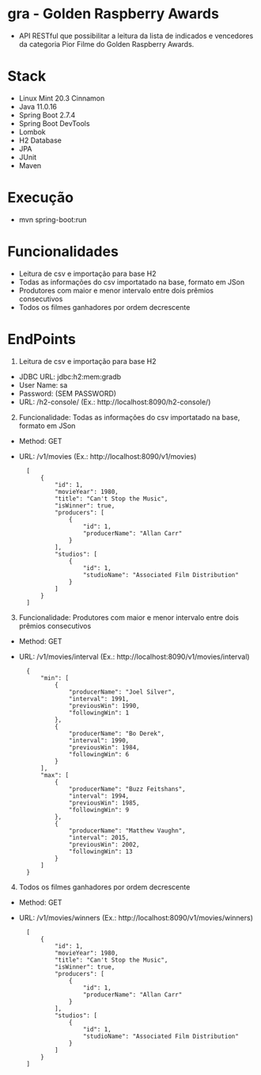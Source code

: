 # gra - Golden Raspberry Awards
- API RESTful que possibilitar a leitura da lista de indicados e vencedores da categoria Pior Filme do Golden Raspberry Awards.

# Stack
- Linux Mint 20.3 Cinnamon
- Java 11.0.16
- Spring Boot 2.7.4
- Spring Boot DevTools
- Lombok
- H2 Database
- JPA
- JUnit
- Maven

# Execução
- mvn spring-boot:run

# Funcionalidades
- Leitura de csv e importação para base H2
- Todas as informações do csv importatado na base, formato em JSon
- Produtores com maior e menor intervalo entre dois prêmios consecutivos
- Todos os filmes ganhadores por ordem decrescente

# EndPoints
1. Leitura de csv e importação para base H2
- JDBC URL: jdbc:h2:mem:gradb
- User Name: sa
- Password: (SEM PASSWORD)
- URL: /h2-console/ (Ex.: http://localhost:8090/h2-console/)

2. Funcionalidade: Todas as informações do csv importatado na base, formato em JSon
- Method: GET
- URL: /v1/movies (Ex.: http://localhost:8090/v1/movies)

        [
            {
                "id": 1,
                "movieYear": 1980,
                "title": "Can't Stop the Music",
                "isWinner": true,
                "producers": [
                    {
                        "id": 1,
                        "producerName": "Allan Carr"
                    }
                ],
                "studios": [
                    {
                        "id": 1,
                        "studioName": "Associated Film Distribution"
                    }
                ]
            }
        ]

3. Funcionalidade: Produtores com maior e menor intervalo entre dois prêmios consecutivos
- Method: GET
- URL: /v1/movies/interval (Ex.: http://localhost:8090/v1/movies/interval)

        {
            "min": [
                {
                    "producerName": "Joel Silver",
                    "interval": 1991,
                    "previousWin": 1990,
                    "followingWin": 1
                },
                {
                    "producerName": "Bo Derek",
                    "interval": 1990,
                    "previousWin": 1984,
                    "followingWin": 6
                }
            ],
            "max": [
                {
                    "producerName": "Buzz Feitshans",
                    "interval": 1994,
                    "previousWin": 1985,
                    "followingWin": 9
                },
                {
                    "producerName": "Matthew Vaughn",
                    "interval": 2015,
                    "previousWin": 2002,
                    "followingWin": 13
                }
            ]
        }

4. Todos os filmes ganhadores por ordem decrescente
- Method: GET
- URL: /v1/movies/winners (Ex.: http://localhost:8090/v1/movies/winners)

        [
            {
                "id": 1,
                "movieYear": 1980,
                "title": "Can't Stop the Music",
                "isWinner": true,
                "producers": [
                    {
                        "id": 1,
                        "producerName": "Allan Carr"
                    }
                ],
                "studios": [
                    {
                        "id": 1,
                        "studioName": "Associated Film Distribution"
                    }
                ]
            }
        ]